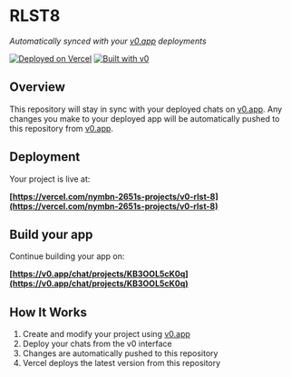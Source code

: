 # RLST8

*Automatically synced with your [v0.app](https://v0.app) deployments*

[![Deployed on Vercel](https://img.shields.io/badge/Deployed%20on-Vercel-black?style=for-the-badge&logo=vercel)](https://vercel.com/nymbn-2651s-projects/v0-rlst-8)
[![Built with v0](https://img.shields.io/badge/Built%20with-v0.app-black?style=for-the-badge)](https://v0.app/chat/projects/KB3OOL5cK0q)

## Overview

This repository will stay in sync with your deployed chats on [v0.app](https://v0.app).
Any changes you make to your deployed app will be automatically pushed to this repository from [v0.app](https://v0.app).

## Deployment

Your project is live at:

**[https://vercel.com/nymbn-2651s-projects/v0-rlst-8](https://vercel.com/nymbn-2651s-projects/v0-rlst-8)**

## Build your app

Continue building your app on:

**[https://v0.app/chat/projects/KB3OOL5cK0q](https://v0.app/chat/projects/KB3OOL5cK0q)**

## How It Works

1. Create and modify your project using [v0.app](https://v0.app)
2. Deploy your chats from the v0 interface
3. Changes are automatically pushed to this repository
4. Vercel deploys the latest version from this repository